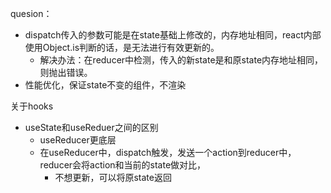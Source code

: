 quesion：
* dispatch传入的参数可能是在state基础上修改的，内存地址相同，react内部使用Object.is判断的话，是无法进行有效更新的。
  * 解决办法：在reducer中检测，传入的新state是和原state内存地址相同，则抛出错误。
* 性能优化，保证state不变的组件，不渲染




关于hooks
* useState和useReduer之间的区别
  * useReducer更底层
  * 在useReducer中，dispatch触发，发送一个action到reducer中，reducer会将action和当前的state做对比，
    * 不想更新，可以将原state返回